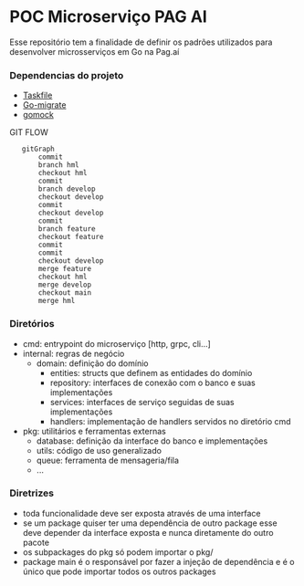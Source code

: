 # POC Microserviço PAG AI

Esse repositório tem a finalidade de definir os padrões utilizados para desenvolver microsserviços em Go na Pag.aí

### Dependencias do projeto
 - [Taskfile](https://taskfile.dev/)
 - [Go-migrate](https://github.com/golang-migrate/migrate)
 - [gomock](https://github.com/golang/mock)

GIT FLOW
```mermaid
   gitGraph
       commit
       branch hml
       checkout hml
       commit
       branch develop
       checkout develop
       commit
       checkout develop
       commit
       branch feature
       checkout feature
       commit
       commit
       checkout develop
       merge feature
       checkout hml
       merge develop
       checkout main
       merge hml
```

### Diretórios

 - cmd: entrypoint do microserviço [http, grpc, cli...]
 - internal: regras de negócio
    - domain: definição do domínio
      - entities: structs que definem as entidades do domínio
      - repository: interfaces de conexão com o banco e suas implementações
      - services: interfaces de serviço seguidas de suas implementações
      - handlers: implementação de handlers servidos no diretório cmd
 - pkg: utilitários e ferramentas externas
    - database: definição da interface do banco e implementações
    - utils: código de uso generalizado
    - queue: ferramenta de mensageria/fila
    - ...

### Diretrizes

- toda funcionalidade deve ser exposta através de uma interface
- se um package quiser ter uma dependência de outro package esse deve depender da interface exposta e nunca 
  diretamente do outro pacote
- os subpackages do pkg só podem importar o pkg/
- package main é o responsável por fazer a injeção de dependência e é o único que pode importar todos os outros packages
